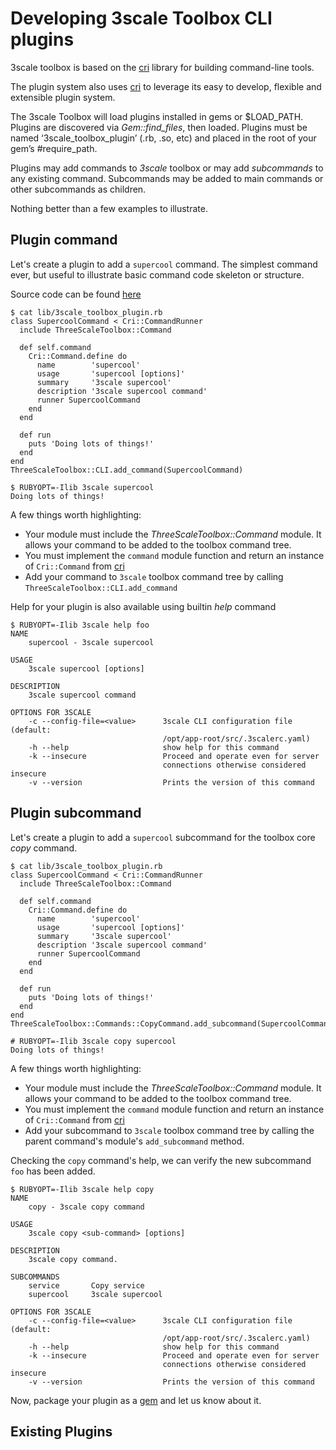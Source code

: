 # Developing 3scale Toolbox CLI plugins

3scale toolbox is based on the [cri](https://github.com/ddfreyne/cri) library for building command-line tools.

The plugin system also uses [cri](https://github.com/ddfreyne/cri) to leverage its easy to develop, flexible and extensible plugin system.

The  3scale Toolbox will load plugins installed in gems or $LOAD_PATH. Plugins are discovered via *Gem::find_files*, then loaded.
Plugins must be named ‘3scale_toolbox_plugin’ (.rb, .so, etc) and placed in the root of your gem’s #require_path.

Plugins may add commands to *3scale* toolbox or may add *subcommands* to any existing command.
Subcommands may be added to main commands or other subcommands as children.

Nothing better than a few examples to illustrate.

## Plugin command

Let's create a plugin to add a `supercool` command. The simplest command ever,
but useful to illustrate basic command code skeleton or structure.

Source code can be found [here](https://github.com/eguzki/3scale_toolbox_plugin_demo)

```
$ cat lib/3scale_toolbox_plugin.rb
class SupercoolCommand < Cri::CommandRunner
  include ThreeScaleToolbox::Command

  def self.command
    Cri::Command.define do
      name        'supercool'
      usage       'supercool [options]'
      summary     '3scale supercool'
      description '3scale supercool command'
      runner SupercoolCommand
    end
  end

  def run
    puts 'Doing lots of things!'
  end
end
ThreeScaleToolbox::CLI.add_command(SupercoolCommand)

$ RUBYOPT=-Ilib 3scale supercool
Doing lots of things!
```
A few things worth highlighting:
- Your module must include the *ThreeScaleToolbox::Command* module. It allows your command to be added to the toolbox command tree.
- You must implement the `command` module function and return an instance of `Cri::Command` from [cri](https://github.com/ddfreyne/cri)
- Add your command to `3scale` toolbox command tree by calling `ThreeScaleToolbox::CLI.add_command`

Help for your plugin is also available using builtin *help* command

```
$ RUBYOPT=-Ilib 3scale help foo
NAME
    supercool - 3scale supercool

USAGE
    3scale supercool [options]

DESCRIPTION
    3scale supercool command

OPTIONS FOR 3SCALE
    -c --config-file=<value>      3scale CLI configuration file (default:
                                  /opt/app-root/src/.3scalerc.yaml)
    -h --help                     show help for this command
    -k --insecure                 Proceed and operate even for server
                                  connections otherwise considered insecure
    -v --version                  Prints the version of this command
```
## Plugin subcommand

Let's create a plugin to add a `supercool` subcommand for the toolbox core *copy* command.
```
$ cat lib/3scale_toolbox_plugin.rb
class SupercoolCommand < Cri::CommandRunner
  include ThreeScaleToolbox::Command

  def self.command
    Cri::Command.define do
      name        'supercool'
      usage       'supercool [options]'
      summary     '3scale supercool'
      description '3scale supercool command'
      runner SupercoolCommand
    end
  end

  def run
    puts 'Doing lots of things!'
  end
end
ThreeScaleToolbox::Commands::CopyCommand.add_subcommand(SupercoolCommand)

# RUBYOPT=-Ilib 3scale copy supercool
Doing lots of things!
```
A few things worth highlighting:
- Your module must include the *ThreeScaleToolbox::Command* module. It allows your command to be added to the toolbox command tree.
- You must implement the `command` module function and return an instance of `Cri::Command` from [cri](https://github.com/ddfreyne/cri)
- Add your subcommand to `3scale` toolbox command tree by calling the parent command's module's `add_subcommand` method.

Checking the `copy` command's help, we can verify the new subcommand `foo` has been added.

```
$ RUBYOPT=-Ilib 3scale help copy
NAME
    copy - 3scale copy command

USAGE
    3scale copy <sub-command> [options]

DESCRIPTION
    3scale copy command.

SUBCOMMANDS
    service       Copy service
    supercool     3scale supercool

OPTIONS FOR 3SCALE
    -c --config-file=<value>      3scale CLI configuration file (default:
                                  /opt/app-root/src/.3scalerc.yaml)
    -h --help                     show help for this command
    -k --insecure                 Proceed and operate even for server
                                  connections otherwise considered insecure
    -v --version                  Prints the version of this command
```

Now, package your plugin as a [gem](https://guides.rubygems.org/make-your-own-gem/) and let us know about it.

## Existing Plugins
